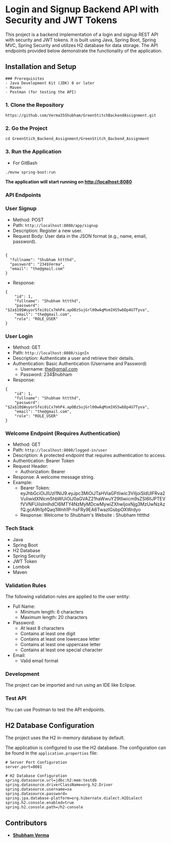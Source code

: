 # Login and Signup Backend API with Security and JWT Tokens

This project is a backend implementation of a login and signup REST API with security and JWT tokens. It is built using Java, Spring Boot, Spring MVC, Spring Security and utilizes H2 database for data storage. The API endpoints provided below demonstrate the functionality of the application.

## Installation and Setup

```
### Prerequisites
- Java Development Kit (JDK) 8 or later
- Maven
- Postman (for testing the API)
```

### 1. Clone the Repository

```
https://github.com/Verma35Shubham/GreenStitchBackendAssignment.git
```

### 2. Go the Project

```
cd GreenStich_Backend_Assignment/GreenStitch_Backend_Assignment

```

### 3. Run the Application
- For GitBash
```
./mvnw spring-boot:run

```
**The application will start running on [http://localhost:8080](http://localhost:8080)**

### **API Endpoints**

### User Signup

- Method: POST
- Path: `http://localhost:8080/app/signup`
- Description: Register a new user.
- Request Body: User data in the JSON format (e.g., name, email, password).

```

{
  "fullname": "Shubham httthd",
  "password": "234$Verma",
  "email": "the@gmail.com"
}
```

- Response:

```
{
    "id": 1,
    "fullname": "Shubham httthd",
    "password": "$2a$10$WuyorSfei0iCx7mhP4.apOBzSujGrl00wAqMsmIHS5wbDp4U7Tyva",
    "email": "the@gmail.com",
    "role": "ROLE_USER"
}

```

### User Login

- Method: GET
- Path: `http://localhost:8080/signIn`
- Description: Authenticate a user and retrieve their details.
- Authentication: Basic Authentication (Username and Password)
    - Username: [the@gmail.com](mailto:the@gmail.com)
    - Password: 234$hubham
- Response:

```
{
    "id": 1,
    "fullname": "Shubham httthd",
    "password": "$2a$10$WuyorSfei0iCx7mhP4.apOBzSujGrl00wAqMsmIHS5wbDp4U7Tyva",
    "email": "the@gmail.com",
    "role": "ROLE_USER"
}

```

### Welcome Endpoint (Requires Authentication)

- Method: GET
- Path: `http://localhost:8080/logged-in/user`
- Description: A protected endpoint that requires authentication to access.
- Authentication: Bearer Token
- Request Header:
    - Authorization: Bearer <token>
- Response: A welcome message string.
- Example:
    - Bearer Token: eyJhbGciOiJIUzI1NiJ9.eyJpc3MiOiJTaHViaGFtIiwic3ViIjoiSldUIFRva2VuIiwidXNlcm5hbWUiOiJ0aGVAZ21haWwuY29tIiwicm9sZSI6IlJPTEVfVVNFUiIsImlhdCI6MTY4NzMyMDcwMywiZXhwIjoxNjg3MzUwNzAzfQ.gcA9h1pfQaq1Wnh1P-hsFRy9EA6TwazIGsbpOXWrdyo
    - Response: Welcome to Shubham's Website  : Shubham httthd

### Tech Stack

- Java
- Spring Boot
- H2 Database
- Spring Security
- JWT Token
- Lombok
- Maven

### Validation Rules

The following validation rules are applied to the user entity:

- Full Name:
    - Minimum length: 6 characters
    - Maximum length: 20 characters
- Password:
    - At least 8 characters
    - Contains at least one digit
    - Contains at least one lowercase letter
    - Contains at least one uppercase letter
    - Contains at least one special character
- Email:
    - Valid email format

### Development

The project can be imported and run using an IDE like Eclipse.

### Test API

You can use Postman to test the API endpoints.

## H2 Database Configuration

The project uses the H2 in-memory database by default.

The application is configured to use the H2 database. The configuration can be found in the `application.properties` file:

```
# Server Port Configuration
server.port=8081

# H2 Database Configuration
spring.datasource.url=jdbc:h2:mem:testdb
spring.datasource.driverClassName=org.h2.Driver
spring.datasource.username=sa
spring.datasource.password=
spring.jpa.database-platform=org.hibernate.dialect.H2Dialect
spring.h2.console.enabled=true
spring.h2.console.path=/h2-console

```

## **Contributors**

- **[Shubham Verma](https://github.com/Verma35Shubham)**
 

